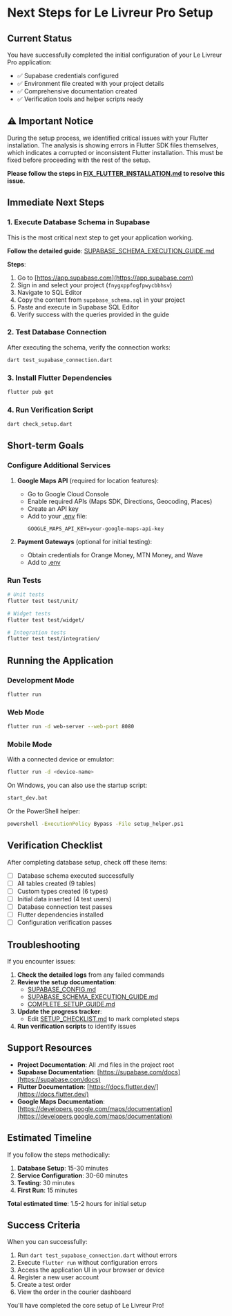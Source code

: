 # Next Steps for Le Livreur Pro Setup

## Current Status

You have successfully completed the initial configuration of your Le Livreur Pro application:
- ✅ Supabase credentials configured
- ✅ Environment file created with your project details
- ✅ Comprehensive documentation created
- ✅ Verification tools and helper scripts ready

## ⚠️ Important Notice

During the setup process, we identified critical issues with your Flutter installation. The analysis is showing errors in Flutter SDK files themselves, which indicates a corrupted or inconsistent Flutter installation. This must be fixed before proceeding with the rest of the setup.

**Please follow the steps in [FIX_FLUTTER_INSTALLATION.md](file:///c%3A/Development/le_livreur_pro/FIX_FLUTTER_INSTALLATION.md) to resolve this issue.**

## Immediate Next Steps

### 1. Execute Database Schema in Supabase

This is the most critical next step to get your application working.

**Follow the detailed guide**: [SUPABASE_SCHEMA_EXECUTION_GUIDE.md](file:///c%3A/Development/le_livreur_pro/SUPABASE_SCHEMA_EXECUTION_GUIDE.md)

**Steps**:
1. Go to [https://app.supabase.com](https://app.supabase.com)
2. Sign in and select your project (`fnygxppfogfpwycbbhsv`)
3. Navigate to SQL Editor
4. Copy the content from `supabase_schema.sql` in your project
5. Paste and execute in Supabase SQL Editor
6. Verify success with the queries provided in the guide

### 2. Test Database Connection

After executing the schema, verify the connection works:

```bash
dart test_supabase_connection.dart
```

### 3. Install Flutter Dependencies

```bash
flutter pub get
```

### 4. Run Verification Script

```bash
dart check_setup.dart
```

## Short-term Goals

### Configure Additional Services

1. **Google Maps API** (required for location features):
   - Go to Google Cloud Console
   - Enable required APIs (Maps SDK, Directions, Geocoding, Places)
   - Create an API key
   - Add to your [.env](file:///c%3A/Development/le_livreur_pro/.env.template) file:
     ```
     GOOGLE_MAPS_API_KEY=your-google-maps-api-key
     ```

2. **Payment Gateways** (optional for initial testing):
   - Obtain credentials for Orange Money, MTN Money, and Wave
   - Add to [.env](file:///c%3A/Development/le_livreur_pro/.env.template)

### Run Tests

```bash
# Unit tests
flutter test test/unit/

# Widget tests
flutter test test/widget/

# Integration tests
flutter test test/integration/
```

## Running the Application

### Development Mode

```bash
flutter run
```

### Web Mode

```bash
flutter run -d web-server --web-port 8080
```

### Mobile Mode

With a connected device or emulator:
```bash
flutter run -d <device-name>
```

On Windows, you can also use the startup script:
```bash
start_dev.bat
```

Or the PowerShell helper:
```bash
powershell -ExecutionPolicy Bypass -File setup_helper.ps1
```

## Verification Checklist

After completing database setup, check off these items:

- [ ] Database schema executed successfully
- [ ] All tables created (9 tables)
- [ ] Custom types created (6 types)
- [ ] Initial data inserted (4 test users)
- [ ] Database connection test passes
- [ ] Flutter dependencies installed
- [ ] Configuration verification passes

## Troubleshooting

If you encounter issues:

1. **Check the detailed logs** from any failed commands
2. **Review the setup documentation**:
   - [SUPABASE_CONFIG.md](file:///c%3A/Development/le_livreur_pro/SUPABASE_CONFIG.md)
   - [SUPABASE_SCHEMA_EXECUTION_GUIDE.md](file:///c%3A/Development/le_livreur_pro/SUPABASE_SCHEMA_EXECUTION_GUIDE.md)
   - [COMPLETE_SETUP_GUIDE.md](file:///c%3A/Development/le_livreur_pro/COMPLETE_SETUP_GUIDE.md)
3. **Update the progress tracker**:
   - Edit [SETUP_CHECKLIST.md](file:///c%3A/Development/le_livreur_pro/SETUP_CHECKLIST.md) to mark completed steps
4. **Run verification scripts** to identify issues

## Support Resources

- **Project Documentation**: All .md files in the project root
- **Supabase Documentation**: [https://supabase.com/docs](https://supabase.com/docs)
- **Flutter Documentation**: [https://docs.flutter.dev/](https://docs.flutter.dev/)
- **Google Maps Documentation**: [https://developers.google.com/maps/documentation](https://developers.google.com/maps/documentation)

## Estimated Timeline

If you follow the steps methodically:

1. **Database Setup**: 15-30 minutes
2. **Service Configuration**: 30-60 minutes
3. **Testing**: 30 minutes
4. **First Run**: 15 minutes

**Total estimated time**: 1.5-2 hours for initial setup

## Success Criteria

When you can successfully:

1. Run `dart test_supabase_connection.dart` without errors
2. Execute `flutter run` without configuration errors
3. Access the application UI in your browser or device
4. Register a new user account
5. Create a test order
6. View the order in the courier dashboard

You'll have completed the core setup of Le Livreur Pro!